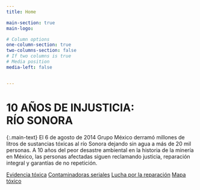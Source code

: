 ```yaml
---
title: Home

main-section: true
main-logo:

# Column options
one-column-section: true
two-columns-section: false
# If two columns is true
# Media position
media-left: false


---
```

# 10 AÑOS DE INJUSTICIA: <br> RÍO SONORA

{:.main-text}
El 6 de agosto de 2014 Grupo México derramó millones de litros de sustancias tóxicas al río Sonora dejando sin agua a más de 20 mil personas. A 10 años del peor desastre ambiental en la historia de la minería en México, las personas afectadas siguen reclamando justicia, reparación integral y garantías de no repetición.

[Evidencia tóxica](/RioSonora10/evidencia-toxica/)
[Contaminadoras seriales](/RioSonora10/contaminadoras-seriales/)
[Lucha por la reparación](/RioSonora10/10-años-de-lucha/)
[Mapa tóxico](/RioSonora10/mapa-tóxico/)




